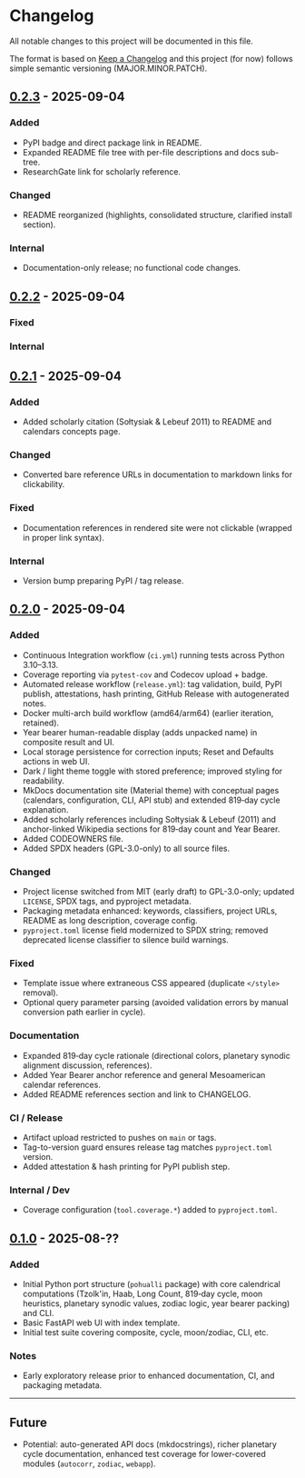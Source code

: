 # Changelog

All notable changes to this project will be documented in this file.

The format is based on [Keep a Changelog](https://keepachangelog.com/en/1.1.0/) and this project (for now) follows simple semantic versioning (MAJOR.MINOR.PATCH).

## [0.2.3] - 2025-09-04
### Added
- PyPI badge and direct package link in README.
- Expanded README file tree with per-file descriptions and docs sub-tree.
- ResearchGate link for scholarly reference.

### Changed
- README reorganized (highlights, consolidated structure, clarified install section).

### Internal
- Documentation-only release; no functional code changes.

## [0.2.2] - 2025-09-04
### Fixed

### Internal

## [0.2.1] - 2025-09-04
### Added
- Added scholarly citation (Sołtysiak & Lebeuf 2011) to README and calendars concepts page.

### Changed
- Converted bare reference URLs in documentation to markdown links for clickability.

### Fixed
- Documentation references in rendered site were not clickable (wrapped in proper link syntax).

### Internal
- Version bump preparing PyPI / tag release.

## [0.2.0] - 2025-09-04
### Added
- Continuous Integration workflow (`ci.yml`) running tests across Python 3.10–3.13.
- Coverage reporting via `pytest-cov` and Codecov upload + badge.
- Automated release workflow (`release.yml`): tag validation, build, PyPI publish, attestations, hash printing, GitHub Release with autogenerated notes.
- Docker multi-arch build workflow (amd64/arm64) (earlier iteration, retained).
- Year bearer human-readable display (adds unpacked name) in composite result and UI.
- Local storage persistence for correction inputs; Reset and Defaults actions in web UI.
- Dark / light theme toggle with stored preference; improved styling for readability.
- MkDocs documentation site (Material theme) with conceptual pages (calendars, configuration, CLI, API stub) and extended 819‑day cycle explanation.
- Added scholarly references including Sołtysiak & Lebeuf (2011) and anchor-linked Wikipedia sections for 819‑day count and Year Bearer.
- Added CODEOWNERS file.
- Added SPDX headers (GPL-3.0-only) to all source files.

### Changed
- Project license switched from MIT (early draft) to GPL-3.0-only; updated `LICENSE`, SPDX tags, and pyproject metadata.
- Packaging metadata enhanced: keywords, classifiers, project URLs, README as long description, coverage config.
- `pyproject.toml` license field modernized to SPDX string; removed deprecated license classifier to silence build warnings.

### Fixed
- Template issue where extraneous CSS appeared (duplicate `</style>` removal).
- Optional query parameter parsing (avoided validation errors by manual conversion path earlier in cycle).

### Documentation
- Expanded 819‑day cycle rationale (directional colors, planetary synodic alignment discussion, references).
- Added Year Bearer anchor reference and general Mesoamerican calendar references.
- Added README references section and link to CHANGELOG.

### CI / Release
- Artifact upload restricted to pushes on `main` or tags.
- Tag-to-version guard ensures release tag matches `pyproject.toml` version.
- Added attestation & hash printing for PyPI publish step.

### Internal / Dev
- Coverage configuration (`tool.coverage.*`) added to `pyproject.toml`.

## [0.1.0] - 2025-08-??
### Added
- Initial Python port structure (`pohualli` package) with core calendrical computations (Tzolk'in, Haab, Long Count, 819‑day cycle, moon heuristics, planetary synodic values, zodiac logic, year bearer packing) and CLI.
- Basic FastAPI web UI with index template.
- Initial test suite covering composite, cycle, moon/zodiac, CLI, etc.

### Notes
- Early exploratory release prior to enhanced documentation, CI, and packaging metadata.

---

## Future
- Potential: auto-generated API docs (mkdocstrings), richer planetary cycle documentation, enhanced test coverage for lower-covered modules (`autocorr`, `zodiac`, `webapp`).

[0.2.0]: https://github.com/muscariello/pohualli-python/releases/tag/v0.2.0
[0.1.0]: https://github.com/muscariello/pohualli-python/releases/tag/v0.1.0
[0.2.1]: https://github.com/muscariello/pohualli-python/releases/tag/v0.2.1
[0.2.2]: https://github.com/muscariello/pohualli-python/releases/tag/v0.2.2
[0.2.3]: https://github.com/muscariello/pohualli-python/releases/tag/v0.2.3
